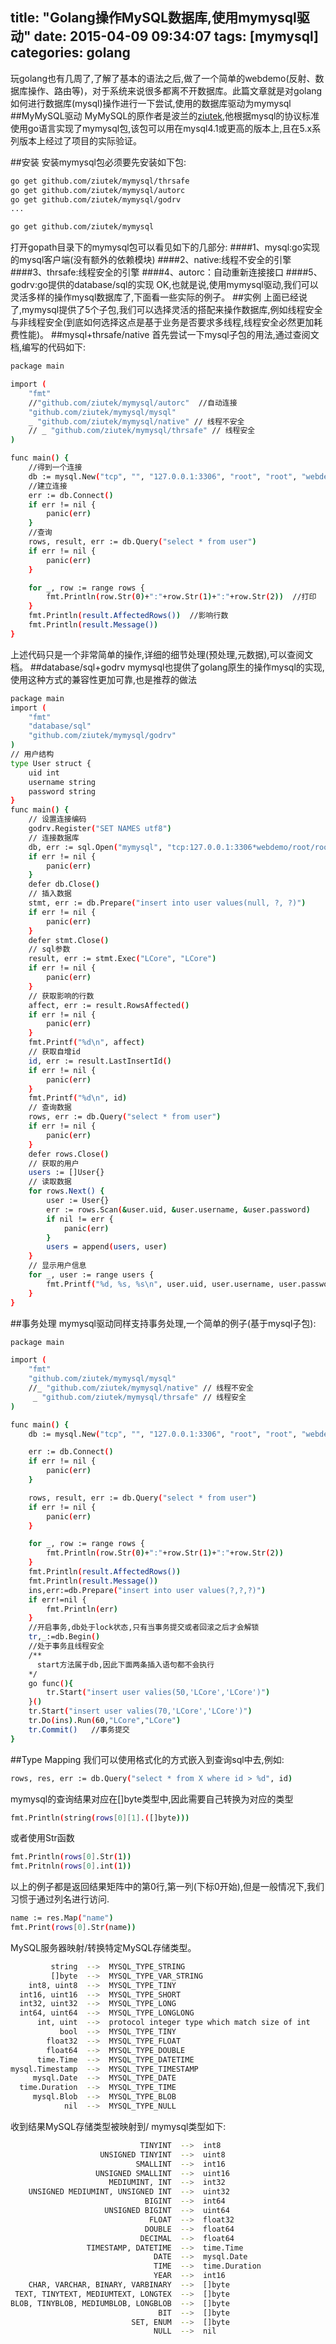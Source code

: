 title: "Golang操作MySQL数据库,使用mymysql驱动"
date: 2015-04-09 09:34:07
tags: [mymysql]
categories: golang
---
玩golang也有几周了,了解了基本的语法之后,做了一个简单的webdemo(反射、数据库操作、路由等)，对于系统来说很多都离不开数据库。此篇文章就是对golang如何进行数据库(mysql)操作进行一下尝试,使用的数据库驱动为mymysql
##MyMySQL驱动
MyMySQL的原作者是波兰的[ziutek](https://github.com/ziutek/mymysql),他根据mysql的协议标准使用go语言实现了mymysql包,该包可以用在mysql4.1或更高的版本上,且在5.x系列版本上经过了项目的实际验证。
<!--more-->
##安装
安装mymysql包必须要先安装如下包:
```bash
go get github.com/ziutek/mymysql/thrsafe
go get github.com/ziutek/mymysql/autorc
go get github.com/ziutek/mymysql/godrv
...
```
```bash
go get github.com/ziutek/mymysql
```
打开gopath目录下的mymysql包可以看见如下的几部分:
####1、mysql:go实现的mysql客户端(没有额外的依赖模块)
####2、native:线程不安全的引擎
####3、thrsafe:线程安全的引擎
####4、autorc：自动重新连接接口
####5、godrv:go提供的database/sql的实现
OK,也就是说,使用mymysql驱动,我们可以灵活多样的操作mysql数据库了,下面看一些实际的例子。
##实例
上面已经说了,mymysql提供了5个子包,我们可以选择灵活的搭配来操作数据库,例如线程安全与非线程安全(到底如何选择这点是基于业务是否要求多线程,线程安全必然更加耗费性能)。
##mysql+thrsafe/native
首先尝试一下mysql子包的用法,通过查阅文档,编写的代码如下:
```bash
package main

import (
    "fmt"
	//"github.com/ziutek/mymysql/autorc"  //自动连接
    "github.com/ziutek/mymysql/mysql"
    _ "github.com/ziutek/mymysql/native" // 线程不安全
    // _ "github.com/ziutek/mymysql/thrsafe" // 线程安全
)

func main() {
    //得到一个连接
    db := mysql.New("tcp", "", "127.0.0.1:3306", "root", "root", "webdemo")
    //建立连接
    err := db.Connect()
    if err != nil {
        panic(err)
    }
    //查询
    rows, result, err := db.Query("select * from user")
    if err != nil {
        panic(err)
    }

    for _, row := range rows {
        fmt.Println(row.Str(0)+":"+row.Str(1)+":"+row.Str(2))  //打印
    }
	fmt.Println(result.AffectedRows())  //影响行数
	fmt.Println(result.Message())
}
```
上述代码只是一个非常简单的操作,详细的细节处理(预处理,元数据),可以查阅文档。
##database/sql+godrv
mymysql也提供了golang原生的操作mysql的实现,使用这种方式的兼容性更加可靠,也是推荐的做法
```bash
package main
import (
    "fmt"
    "database/sql"
    "github.com/ziutek/mymysql/godrv"
)
// 用户结构
type User struct {
    uid int
    username string
    password string
}
func main() {
    // 设置连接编码
    godrv.Register("SET NAMES utf8")
    // 连接数据库
    db, err := sql.Open("mymysql", "tcp:127.0.0.1:3306*webdemo/root/root")
    if err != nil {
        panic(err)
    }
    defer db.Close()
    // 插入数据
    stmt, err := db.Prepare("insert into user values(null, ?, ?)")
    if err != nil {
        panic(err)
    }
    defer stmt.Close()
    // sql参数
    result, err := stmt.Exec("LCore", "LCore")
    if err != nil {
        panic(err)
    }
    // 获取影响的行数
    affect, err := result.RowsAffected()
    if err != nil {
        panic(err)
    }
    fmt.Printf("%d\n", affect)
    // 获取自增id
    id, err := result.LastInsertId()
    if err != nil {
        panic(err)
    }
    fmt.Printf("%d\n", id)
    // 查询数据
    rows, err := db.Query("select * from user")
    if err != nil {
        panic(err)
    }
    defer rows.Close()
    // 获取的用户
    users := []User{}
    // 读取数据
    for rows.Next() {
        user := User{}
        err := rows.Scan(&user.uid, &user.username, &user.password)
        if nil != err {
            panic(err)
        }
        users = append(users, user)
    }
    // 显示用户信息
    for _, user := range users {
        fmt.Printf("%d, %s, %s\n", user.uid, user.username, user.password)
    }
}
```
##事务处理
mymysql驱动同样支持事务处理,一个简单的例子(基于mysql子包):
```bash
package main

import (
    "fmt"
    "github.com/ziutek/mymysql/mysql"
    //_ "github.com/ziutek/mymysql/native" // 线程不安全
     _ "github.com/ziutek/mymysql/thrsafe" // 线程安全
)

func main() {
    db := mysql.New("tcp", "", "127.0.0.1:3306", "root", "root", "webdemo")

    err := db.Connect()
    if err != nil {
        panic(err)
    }

    rows, result, err := db.Query("select * from user")
    if err != nil {
        panic(err)
    }

    for _, row := range rows {
        fmt.Println(row.Str(0)+":"+row.Str(1)+":"+row.Str(2))
    }
	fmt.Println(result.AffectedRows())
	fmt.Println(result.Message())
	ins,err:=db.Prepare("insert into user values(?,?,?)")
	if err!=nil {
		fmt.Println(err)
	}
	//开启事务,db处于lock状态,只有当事务提交或者回滚之后才会解锁
	tr,_:=db.Begin()
	//处于事务且线程安全
	/**
      start方法属于db,因此下面两条插入语句都不会执行
    */
	go func(){
		tr.Start("insert user valies(50,'LCore','LCore')")
	}()
	tr.Start("insert user valies(70,'LCore','LCore')")
	tr.Do(ins).Run(60,"LCore","LCore")
	tr.Commit()   //事务提交
}
```
##Type Mapping
我们可以使用格式化的方式嵌入到查询sql中去,例如:
```bash
rows, res, err := db.Query("select * from X where id > %d", id)
```
mymysql的查询结果对应在[]byte类型中,因此需要自己转换为对应的类型
```bash
fmt.Println(string(rows[0][1].([]byte)))
```
或者使用Str函数
```bash
fmt.Println(rows[0].Str(1))
fmt.Pritnln(rows[0].int(1))
```
以上的例子都是返回结果矩阵中的第0行,第一列(下标0开始),但是一般情况下,我们习惯于通过列名进行访问.
```bash
name := res.Map("name")
fmt.Print(rows[0].Str(name))
```
MySQL服务器映射/转换特定MySQL存储类型。
```bash
         string  -->  MYSQL_TYPE_STRING
         []byte  -->  MYSQL_TYPE_VAR_STRING
    int8, uint8  -->  MYSQL_TYPE_TINY
  int16, uint16  -->  MYSQL_TYPE_SHORT
  int32, uint32  -->  MYSQL_TYPE_LONG
  int64, uint64  -->  MYSQL_TYPE_LONGLONG
      int, uint  -->  protocol integer type which match size of int
           bool  -->  MYSQL_TYPE_TINY
        float32  -->  MYSQL_TYPE_FLOAT
        float64  -->  MYSQL_TYPE_DOUBLE
      time.Time  -->  MYSQL_TYPE_DATETIME
mysql.Timestamp  -->  MYSQL_TYPE_TIMESTAMP
     mysql.Date  -->  MYSQL_TYPE_DATE
  time.Duration  -->  MYSQL_TYPE_TIME
     mysql.Blob  -->  MYSQL_TYPE_BLOB
            nil  -->  MYSQL_TYPE_NULL
```
收到结果MySQL存储类型被映射到/ mymysql类型如下:
```bash
                             TINYINT  -->  int8
                    UNSIGNED TINYINT  -->  uint8
                            SMALLINT  -->  int16
                   UNSIGNED SMALLINT  -->  uint16
                      MEDIUMINT, INT  -->  int32
    UNSIGNED MEDIUMINT, UNSIGNED INT  -->  uint32
                              BIGINT  -->  int64
                     UNSIGNED BIGINT  -->  uint64
                               FLOAT  -->  float32
                              DOUBLE  -->  float64
                             DECIMAL  -->  float64
                 TIMESTAMP, DATETIME  -->  time.Time
                                DATE  -->  mysql.Date
                                TIME  -->  time.Duration
                                YEAR  -->  int16
    CHAR, VARCHAR, BINARY, VARBINARY  -->  []byte
 TEXT, TINYTEXT, MEDIUMTEXT, LONGTEX  -->  []byte
BLOB, TINYBLOB, MEDIUMBLOB, LONGBLOB  -->  []byte
                                 BIT  -->  []byte
                           SET, ENUM  -->  []byte
                                NULL  -->  nil
```
